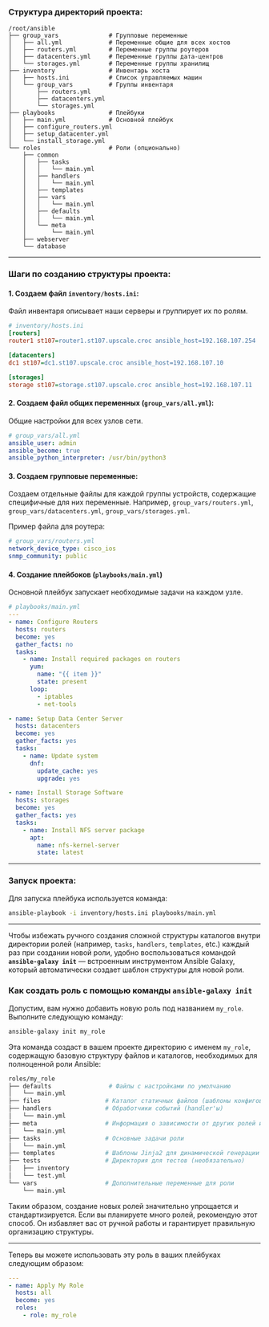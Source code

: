 
### Структура директорий проекта:
```
/root/ansible
├── group_vars              # Групповые переменные
│   ├── all.yml             # Переменные общие для всех хостов
│   ├── routers.yml         # Переменные группы роутеров
│   ├── datacenters.yml     # Переменные группы дата-центров
│   └── storages.yml        # Переменные группы хранилищ
├── inventory               # Инвентарь хоста
│   ├── hosts.ini           # Список управляемых машин
│   └── group_vars          # Группы инвентаря
│       ├── routers.yml     
│       ├── datacenters.yml  
│       └── storages.yml    
├── playbooks               # Плейбуки
│   ├── main.yml            # Основной плейбук
│   ├── configure_routers.yml
│   ├── setup_datacenter.yml
│   └── install_storage.yml
└── roles                   # Роли (опционально)
    ├── common
    │   ├── tasks
    │   │   └── main.yml
    │   ├── handlers
    │   │   └── main.yml
    │   ├── templates
    │   ├── vars
    │   │   └── main.yml
    │   ├── defaults
    │   │   └── main.yml
    │   └── meta
    │       └── main.yml
    ├── webserver
    └── database
```

---

### Шаги по созданию структуры проекта:

#### 1. Создаем файл `inventory/hosts.ini`:
Файл инвентаря описывает наши серверы и группирует их по ролям.
```ini
# inventory/hosts.ini
[routers]
router1 st107=router1.st107.upscale.croc ansible_host=192.168.107.254

[datacenters]
dc1 st107=dc1.st107.upscale.croc ansible_host=192.168.107.10

[storages]
storage st107=storage.st107.upscale.croc ansible_host=192.168.107.11
```

#### 2. Создаем файл общих переменных (`group_vars/all.yml`):
Общие настройки для всех узлов сети.
```yaml
# group_vars/all.yml
ansible_user: admin
ansible_become: true
ansible_python_interpreter: /usr/bin/python3
```

#### 3. Создаем групповые переменные:
Создаем отдельные файлы для каждой группы устройств, содержащие специфичные для них переменные.
Например, `group_vars/routers.yml`, `group_vars/datacenters.yml`, `group_vars/storages.yml`.

Пример файла для роутера:
```yaml
# group_vars/routers.yml
network_device_type: cisco_ios
snmp_community: public
```

#### 4. Создание плейбоков (`playbooks/main.yml`)
Основной плейбук запускает необходимые задачи на каждом узле.
```yaml
# playbooks/main.yml
---
- name: Configure Routers
  hosts: routers
  become: yes
  gather_facts: no
  tasks:
    - name: Install required packages on routers
      yum:
        name: "{{ item }}"
        state: present
      loop:
        - iptables
        - net-tools

- name: Setup Data Center Server
  hosts: datacenters
  become: yes
  gather_facts: yes
  tasks:
    - name: Update system
      dnf:
        update_cache: yes
        upgrade: yes

- name: Install Storage Software
  hosts: storages
  become: yes
  gather_facts: yes
  tasks:
    - name: Install NFS server package
      apt:
        name: nfs-kernel-server
        state: latest
```

---

### Запуск проекта:
Для запуска плейбука используется команда:
```bash
ansible-playbook -i inventory/hosts.ini playbooks/main.yml
```
-------
Чтобы избежать ручного создания сложной структуры каталогов внутри директории ролей (например, `tasks`, `handlers`, `templates`, etc.) каждый раз при создании новой роли, удобно воспользоваться командой **`ansible-galaxy init`** — встроенным инструментом Ansible Galaxy, который автоматически создает шаблон структуры для новой роли.

### Как создать роль с помощью команды `ansible-galaxy init`
Допустим, вам нужно добавить новую роль под названием `my_role`. Выполните следующую команду:

```bash
ansible-galaxy init my_role
```

Эта команда создаст в вашем проекте директорию с именем `my_role`, содержащую базовую структуру файлов и каталогов, необходимых для полноценной роли Ansible:

```bash
roles/my_role
├── defaults                # Файлы с настройками по умолчанию
│   └── main.yml            
├── files                  # Каталог статичных файлов (шаблоны конфигов, скриптов и др.)
├── handlers               # Обработчики событий (handler'ы)
│   └── main.yml           
├── meta                   # Информация о зависимости от других ролей и метаданные
│   └── main.yml          
├── tasks                  # Основные задачи роли
│   └── main.yml          
├── templates              # Шаблоны Jinja2 для динамической генерации файлов конфигурации
├── tests                  # Директория для тестов (необязательно)
│   ├── inventory          
│   └── test.yml           
└── vars                   # Дополнительные переменные для роли
    └── main.yml
```

Таким образом, создание новых ролей значительно упрощается и стандартизируется. Если вы планируете много ролей, рекомендую этот способ. Он избавляет вас от ручной работы и гарантирует правильную организацию структуры.

---

Теперь вы можете использовать эту роль в ваших плейбуках следующим образом:

```yaml
---
- name: Apply My Role
  hosts: all
  become: yes
  roles:
    - role: my_role
```
